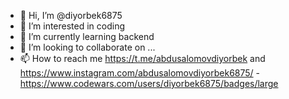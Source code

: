 - 👋 Hi, I’m @diyorbek6875
- 👀 I’m interested in coding
- 🌱 I’m currently learning backend
- 💞️ I’m looking to collaborate on ...
- 📫 How to reach me https://t.me/abdusalomovdiyorbek and https://www.instagram.com/abdusalomovdiyorbek6875/
-https://www.codewars.com/users/diyorbek6875/badges/large
<!---
diyorbek6875/diyorbek6875 is a ✨ special ✨ repository because its `README.md` (this file) appears on your GitHub profile.
You can click the Preview link to take a look at your changes.
--->

